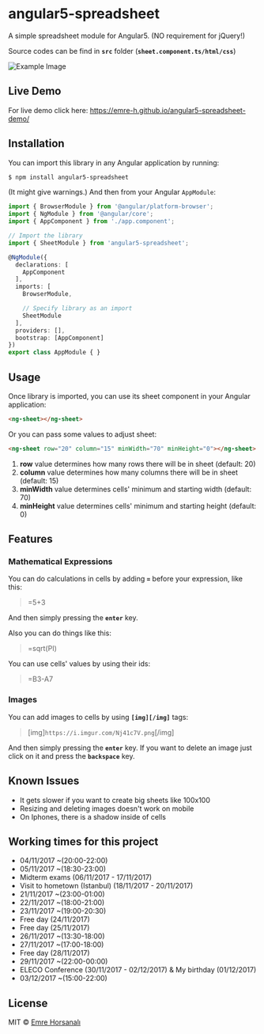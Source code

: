 # angular5-spreadsheet
A simple spreadsheet module for Angular5. (NO requirement for jQuery!)

Source codes can be find in **`src`** folder
(**`sheet.component.ts/html/css`**)

![Example Image](https://i.imgur.com/Nj41c7V.png "Example Image")


## Live Demo
For live demo click here: https://emre-h.github.io/angular5-spreadsheet-demo/
## Installation
You can import this library in any Angular application by running:
```bash
$ npm install angular5-spreadsheet
```
(It might give warnings.)
And then from your Angular `AppModule`:
```typescript
import { BrowserModule } from '@angular/platform-browser';
import { NgModule } from '@angular/core';
import { AppComponent } from './app.component';

// Import the library
import { SheetModule } from 'angular5-spreadsheet';

@NgModule({
  declarations: [
    AppComponent
  ],
  imports: [
    BrowserModule,

    // Specify library as an import
    SheetModule
  ],
  providers: [],
  bootstrap: [AppComponent]
})
export class AppModule { }
```
## Usage
Once library is imported, you can use its sheet component in your Angular application:
```html
<ng-sheet></ng-sheet>
```
Or you can pass some values to adjust sheet:
```html
<ng-sheet row="20" column="15" minWidth="70" minHeight="0"></ng-sheet>
```

 1. **row** value determines how many rows there will be in sheet (default: 20)
 2. **column** value determines how many columns there will be in sheet (default: 15)
 3. **minWidth** value determines cells' minimum and starting width (default: 70)
 4. **minHeight** value determines cells' minimum and starting height (default: 0)
## Features
### Mathematical Expressions
You can do calculations in cells by adding **`=`** before your expression, like this:
> =5+3

And then simply pressing the **`enter`** key.

Also you can do things like this:

> =sqrt(PI)

You can use cells' values by using their ids:

> =B3-A7
### Images
You can add images to cells by using **`[img][/img]`** tags:
> [img]`https://i.imgur.com/Nj41c7V.png`[/img]

And then simply pressing the **`enter`** key.
If you want to delete an image just click on it and press the **`backspace`** key.

## Known Issues

 - It gets slower if you want to create big sheets like 100x100
 - Resizing and deleting images doesn't work on mobile
 - On Iphones, there is a shadow inside of cells
 
## Working times for this project

 - 04/11/2017 ~(20:00-22:00)
 - 05/11/2017 ~(18:30-23:00)
 - Midterm exams
 (06/11/2017 - 17/11/2017)
 - Visit to hometown (Istanbul)
 (18/11/2017 - 20/11/2017)
 - 21/11/2017 ~(23:00-01:00)
 - 22/11/2017 ~(18:00-21:00)
 - 23/11/2017 ~(19:00-20:30)
 - Free day (24/11/2017)
 - Free day (25/11/2017)
 - 26/11/2017 ~(13:30-18:00)
 - 27/11/2017 ~(17:00-18:00)
 - Free day (28/11/2017)
 - 29/11/2017 ~(22:00-00:00)
 - ELECO Conference (30/11/2017 - 02/12/2017)
 & My birthday (01/12/2017)
 - 03/12/2017 ~(15:00-22:00)

## License
MIT © [Emre Horsanalı](mailto:emrehorsanali@outlook.com)
